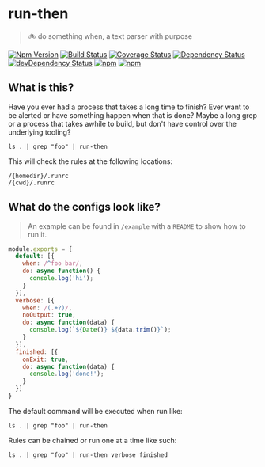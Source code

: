 # run-then

> 🚲 do something when, a text parser with purpose

[![Npm Version](https://img.shields.io/npm/v/run-then.svg)](https://www.npmjs.com/package/run-then)
[![Build Status](https://travis-ci.org/gabrielcsapo/run-then.svg?branch=master)](https://travis-ci.org/gabrielcsapo/run-then)
[![Coverage Status](https://lcov-server.gabrielcsapo.com/badge/github%2Ecom/gabrielcsapo/run-then.svg)](https://lcov-server.gabrielcsapo.com/coverage/github%2Ecom/gabrielcsapo/run-then)
[![Dependency Status](https://starbuck.gabrielcsapo.com/badge/github/gabrielcsapo/run-then/status.svg)](https://starbuck.gabrielcsapo.com/github/gabrielcsapo/run-then)
[![devDependency Status](https://starbuck.gabrielcsapo.com/badge/github/gabrielcsapo/run-then/dev-status.svg)](https://starbuck.gabrielcsapo.com/github/gabrielcsapo/run-then#info=devDependencies)
[![npm](https://img.shields.io/npm/dt/run-then.svg)]()
[![npm](https://img.shields.io/npm/dm/run-then.svg)]()

## What is this?

Have you ever had a process that takes a long time to finish? Ever want to be alerted or have something happen when that is done? Maybe a long grep or a process that takes awhile to build, but don't have control over the underlying tooling?

```
ls . | grep "foo" | run-then
```

This will check the rules at the following locations:

```
/{homedir}/.runrc
/{cwd}/.runrc
```

## What do the configs look like?

> An example can be found in `/example` with a `README` to show how to run it.

```js
module.exports = {
  default: [{
    when: /^foo bar/,
    do: async function() {
      console.log('hi');
    }
  }],
  verbose: [{
    when: /(.+?)/,
    noOutput: true,
    do: async function(data) {
      console.log(`${Date()} ${data.trim()}`);
    }
  }],
  finished: [{
    onExit: true,
    do: async function(data) {
      console.log('done!');
    }
  }]
}
```

The default command will be executed when run like:

```
ls . | grep "foo" | run-then
```

Rules can be chained or run one at a time like such:

```
ls . | grep "foo" | run-then verbose finished
```
